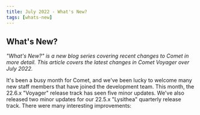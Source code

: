 ```yaml
---
title: July 2022 - What's New?
tags: [whats-new]
---
```


## What's New?

_"What's New?" is a new blog series covering recent changes to Comet in more detail. This article covers the latest changes in Comet Voyager over July 2022._

It's been a busy month for Comet, and we've been lucky to welcome many new staff members that have joined the development team. This month, the 22.6.x "Voyager" release track has seen five minor updates. We've also released two minor updates for our 22.5.x "Lysithea" quarterly release track. There were many interesting improvements:
